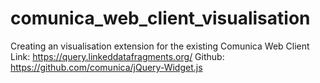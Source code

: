 # comunica_web_client_visualisation

Creating an visualisation extension for the existing Comunica Web Client
Link: https://query.linkeddatafragments.org/ 
Github: https://github.com/comunica/jQuery-Widget.js
